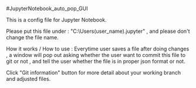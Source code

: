 #JupyterNotebook_auto_pop_GUI

This is a config file for Jupyter Notebook.

Please put this file under : "C:\Users\(user_name)\.jupyter" , and please don't change the file name.

How it works / How to use :
Everytime user saves a file after doing changes , a window will pop out asking whether the user want to commit this file to git or not ,
and tell the user whether the file is in proper json format or not.

Click "Git information" button for more detail about your working branch and adjusted files.
